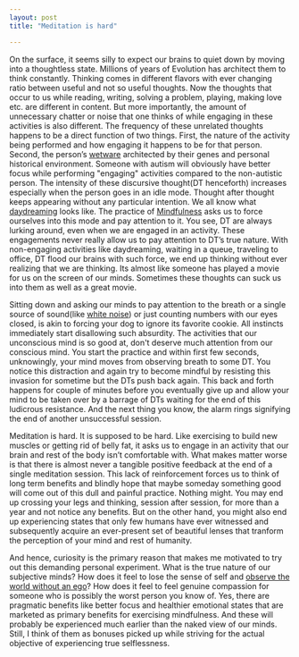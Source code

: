 ```yaml
---
layout: post
title: "Meditation is hard"

---
```

On the surface, it seems silly to expect our brains to quiet down by moving into a thoughtless state. Millions of years of Evolution has architect them to think constantly. Thinking comes in different flavors with ever changing ratio between useful and not so useful thoughts. Now the thoughts that occur to us while reading, writing, solving a problem, playing, making love etc. are different in content. But more importantly, the amount of unnecessary chatter or noise that one thinks of while engaging in these activities is also different. The frequency of these unrelated thoughts happens to be a direct function of two things. First, the nature of the activity being performed and how engaging it happens to be for that person. Second, the person’s [wetware](https://en.wikipedia.org/wiki/Wetware_%28brain%29) architected by their genes and personal historical environment. Someone with autism will obviously have better focus while performing "engaging" activities compared to the non-autistic person. The intensity of these discursive thought(DT henceforth) increases especially when the person goes in an idle mode. Thought after thought keeps appearing without any particular intention. We all know what [daydreaming](https://en.wikipedia.org/wiki/Daydream) looks like. The practice of [Mindfulness](https://en.wikipedia.org/wiki/Mindfulness) asks us to force ourselves into this mode and pay attention to it. You see, DT are always lurking around, even when we are engaged in an activity. These engagements never really allow us to pay attention to DT’s true nature. With non-engaging activities like daydreaming, waiting in a queue, traveling to office, DT flood our brains with such force, we end up thinking without ever realizing that we are thinking. Its almost like someone has played a movie for us on the screen of our minds. Sometimes these thoughts can suck us into them as well as a great movie. 

Sitting down and asking our minds to pay attention to the breath or a single source of sound(like [white noise](https://en.wikipedia.org/wiki/White_noise)) or just counting numbers with our eyes closed, is akin to forcing your dog to ignore its favorite cookie. All instincts immediately start disallowing such absurdity. The activities that our unconscious mind is so good at, don't deserve much attention from our conscious mind. You start the practice and within first few seconds, unknowingly, your mind moves from observing breath to some DT. You notice this distraction and again try to become mindful by resisting this invasion for sometime but the DTs push back again. This back and forth happens for couple of minutes before you eventually give up and allow your mind to be taken over by a barrage of DTs waiting for the end of this ludicrous resistance. And the next thing you know, the alarm rings signifying the end of another unsuccessful session.

Meditation is hard. It is supposed to be hard. Like exercising to build new muscles or getting rid of belly fat, it asks us to engage in an activity that our brain and rest of the body isn’t comfortable with. What makes matter worse is that there is almost never a tangible positive feedback at the end of a single meditation session. This lack of reinforcement forces us to think of long term benefits and blindly hope that maybe someday something good will come out of this dull and painful practice. Nothing might. You may end up crossing your legs and thinking, session after session, for more than a year and not notice any benefits. But on the other hand, you might also end up experiencing states that only few humans have ever witnessed and subsequently acquire an ever-present set of beautiful lenses that tranform the perception of your mind and rest of humanity.

And hence, curiosity is the primary reason that makes me motivated to try out this demanding personal experiment. What is the true nature of our subjective minds? How does it feel to lose the sense of self and [observe the world without an ego](https://en.wikipedia.org/wiki/Mushin_%28mental_state%29)? How does it feel to feel genuine compassion for someone who is possibly the worst person you know of. Yes, there are pragmatic benefits like better focus and healthier emotional states that are marketed as primary benefits for exercising mindfulness. And these will probably be experienced much earlier than the naked view of our minds. Still, I think of them as bonuses picked up while striving for the actual objective of experiencing true selflessness.

